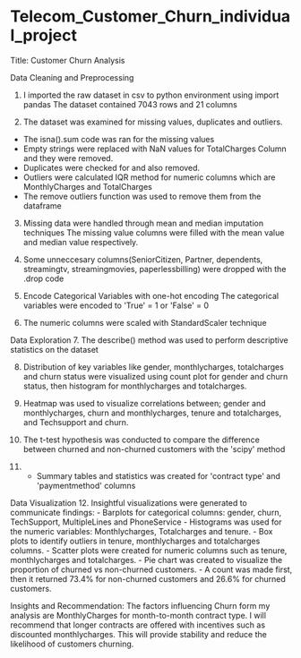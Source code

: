 # Telecom_Customer_Churn_individual_project
Title: Customer Churn Analysis

Data Cleaning and Preprocessing
1. I imported the raw dataset in csv to python environment using import pandas
  The dataset contained 7043 rows and 21 columns

2. The dataset was examined for missing values, duplicates and outliers.
  - The isna().sum code was ran for the missing values
  - Empty strings were replaced with NaN values for TotalCharges Column and they were removed.
  - Duplicates were checked for and also removed.
  - Outliers were calculated IQR method for numeric columns which are MonthlyCharges and TotalCharges
  - The remove outliers function was used to remove them from the dataframe

3. Missing data were handled through mean and median imputation techniques
  The missing value columns were filled with the mean value and median value respectively.

4. Some unneccesary columns(SeniorCitizen, Partner, dependents, streamingtv, streamingmovies, paperlessbilling) were dropped with the .drop code

5. Encode Categorical Variables with one-hot encoding
  The categorical variables were encoded to 'True' = 1 or 'False' = 0

6. The numeric columns were scaled with StandardScaler technique

Data Exploration
7. The describe() method was used to perform descriptive statistics on the dataset

8. Distribution of key variables like gender, monthlycharges, totalcharges and churn status were visualized using count plot for gender and churn status, then histogram for monthlycharges and totalcharges.

9. Heatmap was used to visualize correlations between; gender and monthlycharges, churn and monthlycharges, tenure and totalcharges, and Techsupport and churn.

10. The t-test hypothesis was conducted to compare the difference between churned and non-churned customers with the 'scipy' method

11. - Summary tables and statistics was created for 'contract type' and 'paymentmethod' columns 

Data Visualization
12. Insightful visualizations were generated to communicate findings:
    - Barplots for categorical columns: gender, churn, TechSupport, MultipleLines and PhoneService
    - Histograms was used for the numeric variables: Monthlycharges, Totalcharges and tenure.
    - Box plots to identify outliers in tenure, monthlycharges and totalcharges columns.
    - Scatter plots were created for numeric columns such as tenure, monthlycharges and totalcharges.
    - Pie chart was created to visualize the proportion of churned vs non-churned customers.
    - A count was made first, then it returned 73.4% for non-churned customers and 26.6% for churned customers.



Insights and Recommendation:
The factors influencing Churn form my analysis are MonthlyCharges for month-to-month contract type.
I will recommend that longer contracts are offered with incentives such as discounted monthlycharges. This will provide stability and reduce the likelihood of customers churning.
